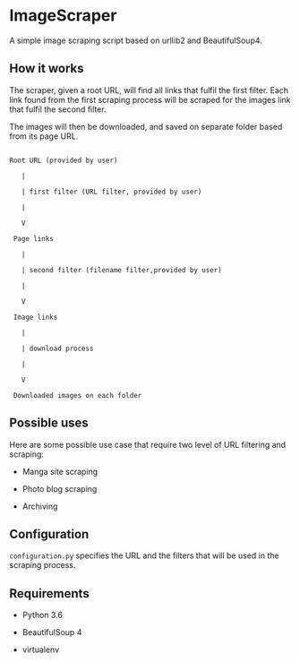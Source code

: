 # ImageScraper

A simple image scraping script based on urllib2 and BeautifulSoup4.

## How it works

The scraper, given a root URL, will find all links that fulfil the first filter. Each link found from the first scraping process will be scraped for the images link that fulfil the second filter.

The images will then be downloaded, and saved on separate folder based from its page URL.

<code>
Root URL (provided by user)<br>
&nbsp;&nbsp;&nbsp;|<br>
&nbsp;&nbsp;&nbsp;| first filter (URL filter, provided by user)<br>
&nbsp;&nbsp;&nbsp;|<br>
&nbsp;&nbsp;&nbsp;V<br>
&nbsp;Page links<br>
&nbsp;&nbsp;&nbsp;|<br>
&nbsp;&nbsp;&nbsp;| second filter (filename filter,provided by user)<br>
&nbsp;&nbsp;&nbsp;|<br>
&nbsp;&nbsp;&nbsp;V<br>
&nbsp;Image links<br>
&nbsp;&nbsp;&nbsp;|<br>
&nbsp;&nbsp;&nbsp;| download process<br>
&nbsp;&nbsp;&nbsp;|<br>
&nbsp;&nbsp;&nbsp;V<br>
&nbsp;Downloaded images on each folder
</code>

## Possible uses

Here are some possible use case that require two level of URL filtering and scraping:

* Manga site scraping

* Photo blog scraping

* Archiving

## Configuration

`configuration.py`&nbsp;specifies the URL and the filters that will be used in the scraping process.


## Requirements

* Python 3.6

* BeautifulSoup 4

* virtualenv